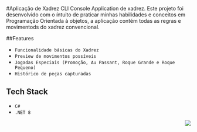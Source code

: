 #Aplicação de Xadrez CLI
Console Application de xadrez. Este projeto foi desenvolvido com o íntuito de praticar minhas habilidades e conceitos em Programação Orientada à objetos, a aplicação contém todas as regras e movimentods do xadrez convencional.

##Features

- `Funcionalidade básicas do Xadrez`
- `Preview de movimentos possíveis`
- `Jogadas Especiais (Promoção, Au Passant, Roque Grande e Roque Pequeno)`
- `Histórico de peças capturadas`

## Tech Stack

- `C#`
- `.NET 8`

<p align="right">
  <a href="https://skillicons.dev">
    <img src="https://skillicons.dev/icons?i=cs,dotnet" />
  </a>
</p>
